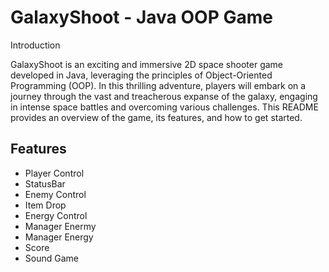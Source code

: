 
# GalaxyShoot - Java OOP Game

Introduction

GalaxyShoot is an exciting and immersive 2D space shooter game developed in Java, leveraging the principles of Object-Oriented Programming (OOP). In this thrilling adventure, players will embark on a journey through the vast and treacherous expanse of the galaxy, engaging in intense space battles and overcoming various challenges. This README provides an overview of the game, its features, and how to get started.


## Features

- Player Control
- StatusBar
- Enemy Control
- Item Drop
- Energy Control
- Manager Enermy
- Manager Energy
- Score
- Sound Game

